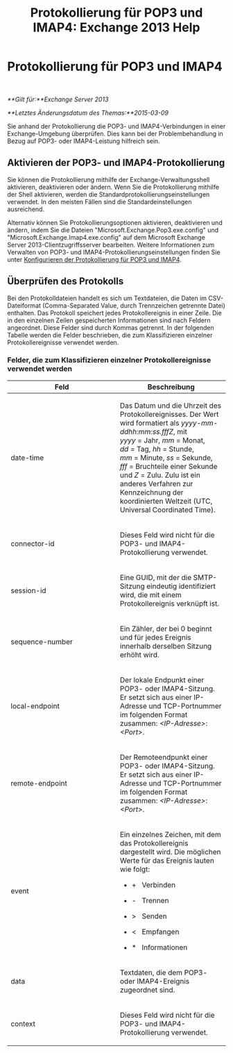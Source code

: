 ﻿---
title: 'Protokollierung für POP3 und IMAP4: Exchange 2013 Help'
TOCTitle: Protokollierung für POP3 und IMAP4
ms:assetid: 212ed3d5-0c98-4346-a860-1cfcac5d73c4
ms:mtpsurl: https://technet.microsoft.com/de-de/library/Dd335141(v=EXCHG.150)
ms:contentKeyID: 50554815
ms.date: 04/24/2018
mtps_version: v=EXCHG.150
ms.translationtype: HT
---

# Protokollierung für POP3 und IMAP4

 

_**Gilt für:**Exchange Server 2013_

_**Letztes Änderungsdatum des Themas:**2015-03-09_

Sie anhand der Protokollierung die POP3- und IMAP4-Verbindungen in einer Exchange-Umgebung überprüfen. Dies kann bei der Problembehandlung in Bezug auf POP3- oder IMAP4-Leistung hilfreich sein.

## Aktivieren der POP3- und IMAP4-Protokollierung

Sie können die Protokollierung mithilfe der Exchange-Verwaltungsshell aktivieren, deaktivieren oder ändern. Wenn Sie die Protokollierung mithilfe der Shell aktivieren, werden die Standardprotokollierungseinstellungen verwendet. In den meisten Fällen sind die Standardeinstellungen ausreichend.

Alternativ können Sie Protokollierungsoptionen aktivieren, deaktivieren und ändern, indem Sie die Dateien "Microsoft.Exchange.Pop3.exe.config" und "Microsoft.Exchange.Imap4.exe.config" auf dem Microsoft Exchange Server 2013-Clientzugriffsserver bearbeiten. Weitere Informationen zum Verwalten von POP3- und IMAP4-Protokollierungseinstellungen finden Sie unter [Konfigurieren der Protokollierung für POP3 und IMAP4](configure-protocol-logging-for-pop3-and-imap4-exchange-2013-help.md).

## Überprüfen des Protokolls

Bei den Protokolldateien handelt es sich um Textdateien, die Daten im CSV-Dateiformat (Comma-Separated Value, durch Trennzeichen getrennte Datei) enthalten. Das Protokoll speichert jedes Protokollereignis in einer Zeile. Die in den einzelnen Zeilen gespeicherten Informationen sind nach Feldern angeordnet. Diese Felder sind durch Kommas getrennt. In der folgenden Tabelle werden die Felder beschrieben, die zum Klassifizieren einzelner Protokollereignisse verwendet werden.

### Felder, die zum Klassifizieren einzelner Protokollereignisse verwendet werden

<table>
<colgroup>
<col style="width: 50%" />
<col style="width: 50%" />
</colgroup>
<thead>
<tr class="header">
<th>Feld</th>
<th>Beschreibung</th>
</tr>
</thead>
<tbody>
<tr class="odd">
<td><p>date-time</p></td>
<td><p>Das Datum und die Uhrzeit des Protokollereignisses. Der Wert wird formatiert als <em>yyyy-mm-ddhh:mm:ss.fffZ</em>, mit <em>yyyy</em> = Jahr, <em>mm</em> = Monat, <em>dd</em> = Tag, <em>hh</em> = Stunde, <em>mm</em> = Minute, <em>ss</em> = Sekunde, <em>fff</em> = Bruchteile einer Sekunde und <em>Z</em> = Zulu. Zulu ist ein anderes Verfahren zur Kennzeichnung der koordinierten Weltzeit (UTC, Universal Coordinated Time).</p></td>
</tr>
<tr class="even">
<td><p>connector-id</p></td>
<td><p>Dieses Feld wird nicht für die POP3- und IMAP4-Protokollierung verwendet.</p></td>
</tr>
<tr class="odd">
<td><p>session-id</p></td>
<td><p>Eine GUID, mit der die SMTP-Sitzung eindeutig identifiziert wird, die mit einem Protokollereignis verknüpft ist.</p></td>
</tr>
<tr class="even">
<td><p>sequence-number</p></td>
<td><p>Ein Zähler, der bei 0 beginnt und für jedes Ereignis innerhalb derselben Sitzung erhöht wird.</p></td>
</tr>
<tr class="odd">
<td><p>local-endpoint</p></td>
<td><p>Der lokale Endpunkt einer POP3- oder IMAP4-Sitzung. Er setzt sich aus einer IP-Adresse und TCP-Portnummer im folgenden Format zusammen: <em>&lt;IP-Adresse&gt;</em>:<em>&lt;Port&gt;</em>.</p></td>
</tr>
<tr class="even">
<td><p>remote-endpoint</p></td>
<td><p>Der Remoteendpunkt einer POP3- oder IMAP4-Sitzung. Er setzt sich aus einer IP-Adresse und TCP-Portnummer im folgenden Format zusammen: <em>&lt;IP-Adresse&gt;</em>:<em>&lt;Port&gt;</em>.</p></td>
</tr>
<tr class="odd">
<td><p>event</p></td>
<td><p>Ein einzelnes Zeichen, mit dem das Protokollereignis dargestellt wird. Die möglichen Werte für das Ereignis lauten wie folgt:</p>
<ul>
<li><p>+   Verbinden</p></li>
<li><p>-   Trennen</p></li>
<li><p>&gt;   Senden</p></li>
<li><p>&lt;   Empfangen</p></li>
<li><p>*   Informationen</p></li>
</ul></td>
</tr>
<tr class="even">
<td><p>data</p></td>
<td><p>Textdaten, die dem POP3- oder IMAP4-Ereignis zugeordnet sind.</p></td>
</tr>
<tr class="odd">
<td><p>context</p></td>
<td><p>Dieses Feld wird nicht für die POP3- und IMAP4-Protokollierung verwendet.</p></td>
</tr>
</tbody>
</table>

